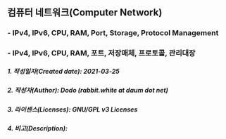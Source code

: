 ## 컴퓨터 네트워크(Computer Network)
### - IPv4, IPv6, CPU, RAM, Port, Storage, Protocol Management 
### - IPv4, IPv6, CPU, RAM, 포트, 저장매체, 프로토콜, 관리대장

##### 1. 작성일자(Created date): 2021-03-25
##### 2. 작성자(Author): Dodo (rabbit.white at daum dot net)
##### 3. 라이센스(Licenses): GNU/GPL v3 Licenses
##### 4. 비고(Description):
